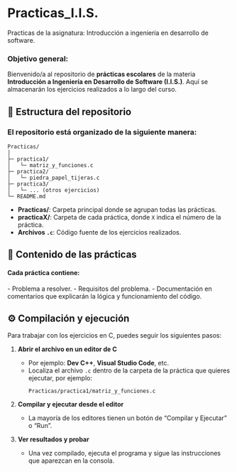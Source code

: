 # Practicas_I.I.S.
Practicas de la asignatura: Introducción a ingeniería en desarrollo de software.

### Objetivo general:
Bienvenido/a al repositorio de **prácticas escolares** de la materia **Introducción a Ingeniería en Desarrollo de Software (I.I.S.)**. Aquí se almacenarán los ejercicios realizados a lo largo del curso.

## 📂 Estructura del repositorio

### El repositorio está organizado de la siguiente manera:

```text
Practicas/
│
├─ practica1/
│   └─ matriz_y_funciones.c
├─ practica2/
│   └─ piedra_papel_tijeras.c
├─ practica3/
│   └─ ... (otros ejercicios)
└─ README.md
```

- **Practicas/**: Carpeta principal donde se agrupan todas las prácticas.
- **practicaX/**: Carpeta de cada práctica, donde `X` indica el número de la práctica.
- **Archivos `.c`**: Código fuente de los ejercicios realizados.

<h2>📝 Contenido de las prácticas</h2>

<h4>Cada práctica contiene:</h4>
- Problema a resolver.
- Requisitos del problema.
- Documentación en comentarios que explicarán la lógica y funcionamiento del código.

<h2>⚙️ Compilación y ejecución</h2>

Para trabajar con los ejercicios en C, puedes seguir los siguientes pasos:

1. **Abrir el archivo en un editor de C**  
   - Por ejemplo: **Dev C++**, **Visual Studio Code**, etc.  
   - Localiza el archivo `.c` dentro de la carpeta de la práctica que quieres ejecutar, por ejemplo:  
     ```
     Practicas/practica1/matriz_y_funciones.c
     ```

2. **Compilar y ejecutar desde el editor**  
   - La mayoría de los editores tienen un botón de “Compilar y Ejecutar” o “Run”.  

3. **Ver resultados y probar**  
   - Una vez compilado, ejecuta el programa y sigue las instrucciones que aparezcan en la consola. 
